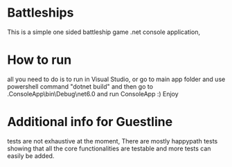 # Battleships
This is a simple one sided battleship game .net console application, 

# How to run
all you need to do is to run in Visual Studio, 
or go to main app folder and use powershell command "dotnet build" and then go to .ConsoleApp\bin\Debug\net6.0 and run ConsoleApp :) Enjoy

# Additional info for Guestline
tests are not exhaustive at the moment, There are mostly happypath tests showing that all the core functionalities are testable and more tests can easily be added.
